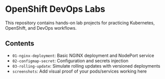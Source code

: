 # OpenShift DevOps Labs

This repository contains hands-on lab projects for practicing Kubernetes, OpenShift, and DevOps workflows.

## Contents

- `01-nginx-deployment`: Basic NGINX deployment and NodePort service
- `02-configmap-secret`: Configuration and secrets injection
- `03-rolling-update`: Simulate rolling updates with versioned deployments
- `screenshots`: Add visual proof of your pods/services working here